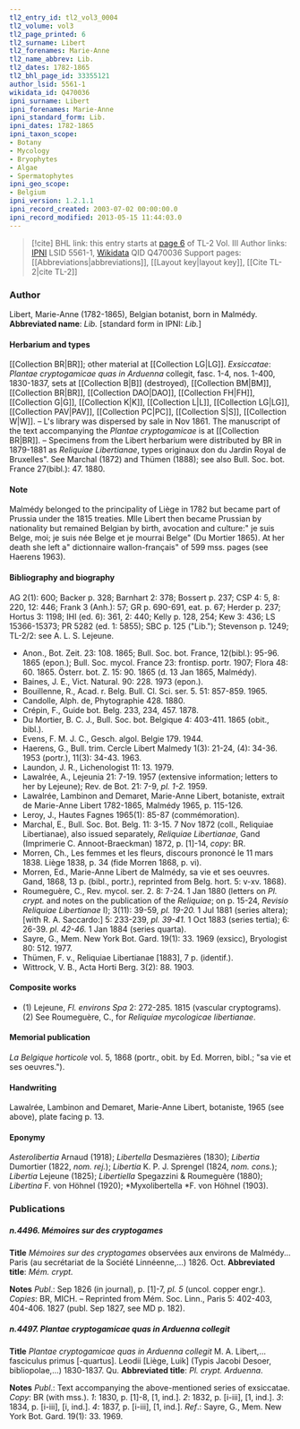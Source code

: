```yaml
---
tl2_entry_id: tl2_vol3_0004
tl2_volume: vol3
tl2_page_printed: 6
tl2_surname: Libert
tl2_forenames: Marie-Anne
tl2_name_abbrev: Lib.
tl2_dates: 1782-1865
tl2_bhl_page_id: 33355121
author_lsid: 5561-1
wikidata_id: Q470036
ipni_surname: Libert
ipni_forenames: Marie-Anne
ipni_standard_form: Lib.
ipni_dates: 1782-1865
ipni_taxon_scope: 
- Botany
- Mycology
- Bryophytes
- Algae
- Spermatophytes
ipni_geo_scope: 
- Belgium
ipni_version: 1.2.1.1
ipni_record_created: 2003-07-02 00:00:00.0
ipni_record_modified: 2013-05-15 11:44:03.0
---
```


> [!cite] BHL link: this entry starts at [page 6](https://www.biodiversitylibrary.org/page/33355121) of TL-2 Vol. III
> Author links: [IPNI](https://www.ipni.org/a/5561-1) LSID 5561-1, [Wikidata](https://www.wikidata.org/wiki/Q470036) QID Q470036
> Support pages: [[Abbreviations|abbreviations]], [[Layout key|layout key]], [[Cite TL-2|cite TL-2]]

### Author

Libert, Marie-Anne (1782-1865), Belgian botanist, born in Malmédy.
**Abbreviated name**: *Lib.* \[standard form in IPNI: *Lib.*\]

#### Herbarium and types

[[Collection BR|BR]]; other material at [[Collection LG|LG]].
*Exsiccatae*: *Plantae cryptogamicae quas in Arduenna* collegit, fasc. 1-4, nos. 1-400, 1830-1837, sets at [[Collection B|B]] (destroyed), [[Collection BM|BM]], [[Collection BR|BR]], [[Collection DAO|DAO]], [[Collection FH|FH]], [[Collection G|G]], [[Collection K|K]], [[Collection L|L]], [[Collection LG|LG]], [[Collection PAV|PAV]], [[Collection PC|PC]], [[Collection S|S]], [[Collection W|W]]. – L's library was dispersed by sale in Nov 1861. The manuscript of the text accompanying the *Plantae cryptogamicae* is at [[Collection BR|BR]]. – Specimens from the Libert herbarium were distributed by BR in 1879-1881 as *Reliquiae Libertianae*, types originaux don du Jardin Royal de Bruxelles". See Marchal (1872) and Thümen (1888); see also Bull. Soc. bot. France 27(bibl.): 47. 1880.

#### Note

Malmédy belonged to the principality of Liège in 1782 but became part of Prussia under the 1815 treaties. Mlle Libert then became Prussian by nationality but remained Belgian by birth, avocation and culture:" je suis Belge, moi; je suis née Belge et je mourrai Belge" (Du Mortier 1865). At her death she left a" dictionnaire wallon-français" of 599 mss. pages (see Haerens 1963).

#### Bibliography and biography

AG 2(1): 600; Backer p. 328; Barnhart 2: 378; Bossert p. 237; CSP 4: 5, 8: 220, 12: 446; Frank 3 (Anh.): 57; GR p. 690-691, eat. p. 67; Herder p. 237; Hortus 3: 1198; IHI (ed. 6): 361, 2: 440; Kelly p. 128, 254; Kew 3: 436; LS 15366-15373; PR 5282 (ed. 1: 5855); SBC p. 125 ("Lib."); Stevenson p. 1249; TL-2/2: see A. L. S. Lejeune.
- Anon., Bot. Zeit. 23: 108. 1865; Bull. Soc. bot. France, 12(bibl.): 95-96. 1865 (epon.); Bull. Soc. mycol. France 23: frontisp. portr. 1907; Flora 48: 60. 1865. Österr. bot. Z. 15: 90. 1865 (d. 13 Jan 1865, Malmédy).
- Baines, J. E., Vict. Natural. 90: 228. 1973 (epon.).
- Bouillenne, R., Acad. r. Belg. Bull. Cl. Sci. ser. 5. 51: 857-859. 1965.
- Candolle, Alph. de, Phytographie 428. 1880.
- Crépin, F., Guide bot. Belg. 233, 234, 457. 1878.
- Du Mortier, B. C. J., Bull. Soc. bot. Belgique 4: 403-411. 1865 (obit., bibl.).
- Evens, F. M. J. C., Gesch. algol. Belgie 179. 1944.
- Haerens, G., Bull. trim. Cercle Libert Malmedy 1(3): 21-24, (4): 34-36. 1953 (portr.), 11(3): 34-43. 1963.
- Laundon, J. R., Lichenologist 11: 13. 1979.
- Lawalrée, A., Lejeunia 21: 7-19. 1957 (extensive information; letters to her by Lejeune); Rev. de Bot. 21: 7-9, *pl. 1-2.* 1959.
- Lawalrée, Lambinon and Demaret, Marie-Anne Libert, botaniste, extrait de Marie-Anne Libert 1782-1865, Malmédy 1965, p. 115-126.
- Leroy, J., Hautes Fagnes 1965(1): 85-87 (commémoration).
- Marchal, E., Bull. Soc. Bot. Belg. 11: 3-15. 7 Nov 1872 (coll., Reliquiae Libertianae), also issued separately, *Reliquiae Libertianae*, Gand (Imprimerie C. Annoot-Braeckman) 1872, p. \[1\]-14, *copy*: BR.
- Morren, Ch., Les femmes et les fleurs, discours prononcé le 11 mars 1838. Liège 1838, p. 34 (fide Morren 1868, p. vi).
- Morren, Ed., Marie-Anne Libert de Malmédy, sa vie et ses oeuvres. Gand, 1868, 13 p. (bibl., portr.), reprinted from Belg. hort. 5: v-xv. 1868).
- Roumeguère, C., Rev. mycol. ser. 2. 8: 7-24. 1 Jan 1880 (letters on *Pl. crypt.* and notes on the publication of the *Reliquiae*; on p. 15-24, *Revisio Reliquiae Libertianae* I); 3(11): 39-59, *pl. 19-20.* 1 Jul 1881 (series altera); \[with R. A. Saccardo:\] 5: 233-239, *pl. 39-41.* 1 Oct 1883 (series tertia); 6: 26-39. *pl. 42-46.* 1 Jan 1884 (series quarta).
- Sayre, G., Mem. New York Bot. Gard. 19(1): 33. 1969 (exsicc), Bryologist 80: 512. 1977.
- Thümen, F. v., Reliquiae Libertianae \[1883\], 7 p. (identif.).
- Wittrock, V. B., Acta Horti Berg. 3(2): 88. 1903.

#### Composite works

- (1) Lejeune, *Fl. environs Spa* 2: 272-285. 1815 (vascular cryptograms). (2) See Roumeguère, C., for *Reliquiae mycologicae libertianae*.

#### Memorial publication

*La Belgique horticole* vol. 5, 1868 (portr., obit. by Ed. Morren, bibl.; "sa vie et ses oeuvres.").

#### Handwriting

Lawalrée, Lambinon and Demaret, Marie-Anne Libert, botaniste, 1965 (see above), plate facing p. 13.

#### Eponymy

*Asterolibertia* Arnaud (1918); *Libertella* Desmazières (1830); *Libertia* Dumortier (1822, *nom. rej.*); *Libertia* K. P. J. Sprengel (1824, *nom. cons.*); *Libertia* Lejeune (1825); *Libertiella* Spegazzini & Roumeguère (1880); *Libertina* F. von Höhnel (1920); *Myxolibertella *F. von Höhnel (1903).

### Publications

##### n.4496. Mémoires sur des cryptogames

**Title**
*Mémoires sur des cryptogames* observées aux environs de Malmédy... Paris (au secrétariat de la Société Linnéenne,...) 1826. Oct.
**Abbreviated title**: *Mém. crypt.*

**Notes**
*Publ*.: Sep 1826 (in journal), p. \[1\]-7, *pl. 5* (uncol. copper engr.). *Copies*: BR, MICH. – Reprinted from Mém. Soc. Linn., Paris 5: 402-403, 404-406. 1827 (publ. Sep 1827, see MD p. 182).

##### n.4497. Plantae cryptogamicae quas in Arduenna collegit

**Title**
*Plantae cryptogamicae quas in Arduenna collegit* M. A. Libert,... fasciculus primus \[-quartus\]. Leodii \[Liège, Luik\] (Typis Jacobi Desoer, bibliopolae,...) 1830-1837. Qu.
**Abbreviated title**: *Pl. crypt. Arduenna*.

**Notes**
*Publ*.: Text accompanying the above-mentioned series of exsiccatae. *Copy*: BR (with mss.).
*1*: 1830, p. \[1\]-8, \[1, ind.\].
*2*: 1832, p. \[i-iii\], \[1, ind.\].
*3*: 1834, p. \[i-iii\], \[i, ind.\].
*4*: 1837, p. \[i-iii\], \[1, ind.\].
*Ref*.: Sayre, G., Mem. New York Bot. Gard. 19(1): 33. 1969.

